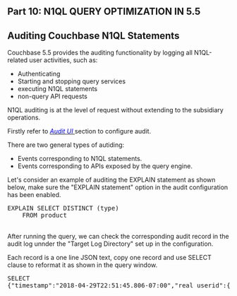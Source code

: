 ## <b> Part 10: N1QL QUERY OPTIMIZATION IN 5.5 </b>
  
## Auditing Couchbase N1QL Statements

Couchbase 5.5 provides the auditing functionality by logging all N1QL-related user activities, such as:

- Authenticating
- Starting and stopping query services
- executing N1QL statements
- non-query API requests

N1QL auditing is at the level of request without extending to the subsidiary operations.

Firstly refer to [<span style="color:blue"> *Audit UI* </span>][url1] section to configure audit.

There are two general types of autiding:

- Events corresponding to N1QL statements.
- Events corresponding to APIs exposed by the query engine.

Let's consider an example of auditing the EXPLAIN statement as shown below, make sure the "EXPLAIN statement" option in the audit configuration has been enabled.

<pre>
EXPLAIN SELECT DISTINCT (type)
	FROM product
</pre>

<br>
After running the query, we can check the corresponding audit record in the audit log unnder the "Target Log Directory" set up in the configuration.

Each record is a one line JSON text, copy one record and use SELECT clause to reformat it as shown in the query window.
<br>

<pre id="example">
SELECT
{"timestamp":"2018-04-29T22:51:45.806-07:00","real_userid":{"domain":"builtin","user":"Administrator"},"requestId":"e570876b-de4d-4826-9860-6f786301bd02","statement":"explain select DISTINCT (type) from product","clientContextId":"f3758acd-38f1-4a67-82a8-ec965988abdd","isAdHoc":true,"userAgent":"Mozilla/5.0 (Macintosh; Intel Mac OS X 10_13_3) AppleWebKit/537.36 (KHTML, like Gecko) Chrome/65.0.3325.181 Safari/537.36 (Couchbase Query Workbench (5.5.0-2469-enterprise))","node":"127.0.0.1:8091","status":"success","metrics":{"elapsedTime":"1.698ms","executionTime":"1.672ms","resultCount":1,"resultSize":548},"id":28673,"name":"EXPLAIN statement","description":"A N1QL EXPLAIN statement was executed"}
</pre>


[url1]: https://developer.couchbase.com/documentation/server/5.5/security/n1ql-auditing.html
